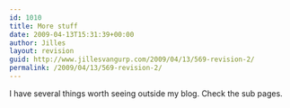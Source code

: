 ```yaml
---
id: 1010
title: More stuff
date: 2009-04-13T15:31:39+00:00
author: Jilles
layout: revision
guid: http://www.jillesvangurp.com/2009/04/13/569-revision-2/
permalink: /2009/04/13/569-revision-2/
---
```

I have several things worth seeing outside my blog. Check the sub pages.